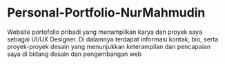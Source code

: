 # Personal-Portfolio-NurMahmudin
Website portofolio pribadi yang menampilkan karya dan proyek saya sebagai UI/UX Designer. Di dalamnya terdapat informasi kontak, bio, serta proyek-proyek desain yang menunjukkan keterampilan dan pencapaian saya di bidang desain dan pengembangan web
